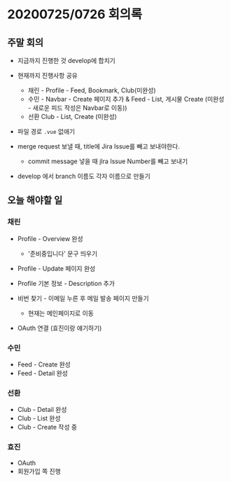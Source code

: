 # 20200725/0726 회의록

## 주말 회의

- 지금까지 진행한 것 develop에 합치기 
- 현재까지 진행사항 공유
  - 채린 - Profile - Feed, Bookmark, Club(미완성)
  - 수민 - Navbar - Create 페이지 추가 & Feed - List, 게시물 Create (미완성 - 새로운 피드 작성은 Navbar로 이동))
  - 선환 Club - List, Create (미완성)
- 파일 경로 `.vue` 없애기

- merge request 보낼 때, title에 Jira Issue를 빼고 보내야한다.
  - commit message 넣을 때 jIra Issue Number를 빼고 보내기
- develop 에서 branch 이름도 각자 이름으로 만들기 



## 오늘 해야할 일

### 채린

- Profile - Overview 완성
  - '준비중입니다' 문구 띄우기
- Profile - Update 페이지 완성 
- Profile 기본 정보 - Description 추가
- 비번 찾기 - 이메일 누른 후 메일 발송 페이지 만들기
  - 현재는 메인페이지로 이동 

- OAuth 연결 (효진이랑 얘기하기)

### 수민

- Feed - Create 완성
- Feed - Detail 완성

### 선환

- Club - Detail 완성
- Club - List 완성
- Club - Create 작성 중

### 효진

- OAuth
- 회원가입 쪽 진행



